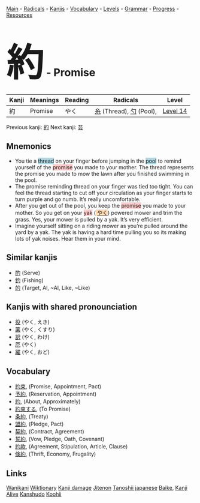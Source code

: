 <style> bigfont {font-size: 100px}</style>
[Main](../README.md) -
[Radicals](../radicals.md) -
[Kanjis](../kanjis.md) -
[Vocabulary](../vocabulary.md) -
[Levels](../levels.md) -
[Grammar](../grammar.md) - 
[Progress](../progress.md) -
[Resources](../resources.md)
# <bigfont> 約</bigfont> - Promise 

| Kanji | Meanings | Reading | Radicals | Level |
| --- | --- | --- | --- | --- |
| 約 | Promise | やく | [糸](../radicals/糸.md) (Thread), [勺](../radicals/勺.md) (Pool),  | [Level 14](../levels/wk_level14.md) |

Previous kanji: [的](的.md) Next kanji: [芸](芸.md) 

## Mnemonics
 * You tie a <span style="background-color:#ADD8E6"> thread</span> on your finger before jumping in the <span style="background-color:#ADD8E6"> pool</span> to remind yourself of the <span style="background-color:#ffcccb"> promise</span> you made to your mother. The thread represents the promise you made to mow the lawn after you finished swimming in the pool.
* The promise reminding thread on your finger was tied too tight. You can feel the thread starting to cut off your circulation as your finger starts to turn purple and go numb. It’s really uncomfortable.
* After you get out of the pool, you keep the <span style="background-color:#ffcccb"> promise</span> you made to your mother. So you get on your <span style="background-color:#ffcccb"> yak</span> (<span style="background-color:#fed8b1"> [やく](https://jisho.org/search/やく)</span>) powered mower and trim the grass. Yes, your mower is pulled by a yak. It’s very efficient.
* Imagine yourself sitting on a riding mower as you’re pulled around the yard by a yak. The yak is having a hard time pulling you so its making lots of yak noises. Hear them in your mind.


## Similar kanjis
 * [酌](酌.md) (Serve)
* [釣](釣.md) (Fishing)
* [的](的.md) (Target, Al, ~Al, Like, ~Like)



## Kanjis with shared pronounciation
 * [役](役.md) (やく, えき)
* [薬](薬.md) (やく, くすり)
* [訳](訳.md) (やく, わけ)
* [厄](厄.md) (やく)
* [躍](躍.md) (やく, おど)



## Vocabulary
 * [約束](../vocabulary/約.md), (Promise, Appointment, Pact)
* [予約](../vocabulary/約.md), (Reservation, Appointment)
* [約](../vocabulary/約.md), (About, Approximately)
* [約束する](../vocabulary/約.md), (To Promise)
* [条約](../vocabulary/約.md), (Treaty)
* [盟約](../vocabulary/約.md), (Pledge, Pact)
* [契約](../vocabulary/約.md), (Contract, Agreement)
* [誓約](../vocabulary/約.md), (Vow, Pledge, Oath, Covenant)
* [約款](../vocabulary/約.md), (Agreement, Stipulation, Article, Clause)
* [倹約](../vocabulary/約.md), (Thrift, Economy, Frugality)




## Links 


[Wanikani](https://www.wanikani.com/kanji/約)
[Wiktionary](https://en.wiktionary.org/wiki/約)
[Kanji damage](http://www.kanjidamage.com/kanji/search?utf8=✓&q=約)
[Jitenon](https://jitenon.com/kanji/約)
[Tanoshii japanese](https://www.tanoshiijapanese.com/dictionary/kanji.cfm?k=約)
[Baike](https://baike.baidu.com/item/約),
[Kanji Alive](https://app.kanjialive.com/約)
[Kanshudo](https://www.kanshudo.com/searchmn?q=約)
[Koohii](https://kanji.koohii.com/study/kanji/約)
